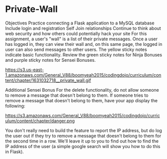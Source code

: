 # Private-Wall

Objectives
Practice connecting a Flask application to a MySQL database
Include login and registration
Self Join relationships
Continue to think about web security and how others could potentially hack your site
For this assignment, a user's "wall" is a list of their private messages. Once a user has logged in, they can view their wall and, on this same page, the logged in user can also send messages to other users. The yellow sticky notes indicate basic functionality. Review the green sticky notes for Ninja Bonuses and purple sticky notes for Sensei Bonuses.

https://s3.us-east-1.amazonaws.com/General_V88/boomyeah2015/codingdojo/curriculum/content/chapter/1631032718__private_wall.gif


Additional Sensei Bonus
For the delete functionality, do not allow someone to remove a message that doesn't belong to them. If someone tries to remove a message that doesn't belong to them, have your app display the following:

https://s3.amazonaws.com/General_V88/boomyeah2015/codingdojo/curriculum/content/chapter/danger.png


You don't really need to build the feature to report the IP address, but do log the user out if they try to remove a message that doesn't belong to them for the second time in a row. We'll leave it up to you to find out how to find the IP address of the user (a simple google search will show you how to do this in Flask).
